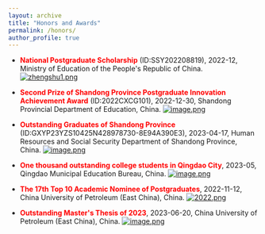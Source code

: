 ```yaml
---
layout: archive
title: "Honors and Awards"
permalink: /honors/
author_profile: true
---
```


* **<font color=red>National Postgraduate Scholarship</font>** (ID:SSY202208819), 2022-12, Ministry of Education of the People's Republic of China.
[![zhengshu1.png](https://i.postimg.cc/7Yt0xKDh/zhengshu1.png)](https://postimg.cc/QH5HmkFZ)

* **<font color=red>Second Prize of Shandong Province Postgraduate Innovation Achievement Award</font>** (ID:2022CXCG101), 2022-12-30, Shandong Provincial Department of Education, China.
[![image.png](https://i.postimg.cc/PfwXZgVF/image.png)](https://postimg.cc/7bqrrWkg)

* **<font color=red>Outstanding Graduates of Shandong Province</font>** (ID:GXYP23YZS10425N428978730-8E94A390E3), 2023-04-17, Human Resources and Social Security Department of Shandong Province, China.
[![image.png](https://i.postimg.cc/m24s9tHt/image.png)](https://postimg.cc/dD5pPQnY)

* **<font color=red>One thousand outstanding college students in Qingdao City</font>**, 2023-05, Qingdao Municipal Education Bureau, China.
[![image.png](https://i.postimg.cc/9QJCCCzz/image.png)](https://postimg.cc/5XYZmcBM)

* **<font color=red>The 17th Top 10 Academic Nominee of Postgraduates</font>**, 2022-11-12, China University of Petroleum (East China), China.
[![2022.png](https://i.postimg.cc/y6gdjgxj/2022.png)](https://postimg.cc/XXW47vwB)

* **<font color=red>Outstanding Master's Thesis of 2023</font>**, 2023-06-20, China University of Petroleum (East China), China.
[![image.png](https://i.postimg.cc/NfCdcnBB/image.png)](https://postimg.cc/3dpXjnkc)

